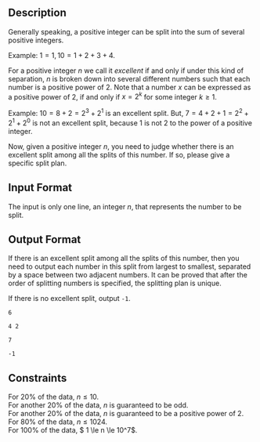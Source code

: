 ## Description

Generally speaking, a positive integer can be split into the sum of several positive integers.

Example: $1 = 1, 10 = 1 + 2 + 3 + 4$.

For a positive integer $n$ we call it _excellent_ if and only if under this kind of separation, $n$ is broken down into several different numbers such that each number is a positive power of $2$. Note that a number $x$ can be expressed as a positive power of $2$, if and only if $x = 2^k$ for some integer $k \ge 1$.

Example: $10 = 8 + 2 = 2^3 + 2^1$ is an excellent split. But, $7 = 4 + 2 + 1 = 2^2 + 2^1 + 2^0$ is not an excellent split, because $1$ is not $2$ to the power of a positive integer.

Now, given a positive integer $n$, you need to judge whether there is an excellent split among all the splits of this number. If so, please give a specific split plan.

## Input Format

The input is only one line, an integer $n$, that represents the number to be split.

## Output Format

If there is an excellent split among all the splits of this number, then you need to output each number in this split from largest to smallest, separated by a space between two adjacent numbers. It can be proved that after the order of splitting numbers is specified, the splitting plan is unique.

If there is no excellent split, output `-1`.

```input1
6
```

```output1
4 2
```

```input2
7
```

```output2
-1
```

## Constraints

For $20\%$ of the data, $n \le 10$.  
For another $20\%$ of the data,  $n$ is guaranteed to be odd.  
For another $20\%$ of the data, $n$ is guaranteed to be a positive power of $2$.  
For $80\%$ of the data, $n \le 1024$.  
For $100\%$ of the data, $ 1 \le n \le 10^7$.
